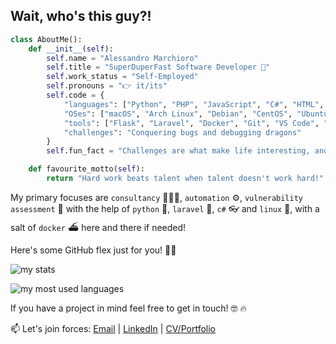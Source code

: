 ## Wait, who's this guy?!

```python
class AboutMe():
    def __init__(self):
        self.name = "Alessandro Marchioro"
        self.title = "SuperDuperFast Software Developer 🚀"
        self.work_status = "Self-Employed"
        self.pronouns = "👉 it/its"
        self.code = {
            "languages": ["Python", "PHP", "JavaScript", "C#", "HTML", "CSS/SCSS"],
            "OSes": ["macOS", "Arch Linux", "Debian", "CentOS", "Ubuntu"],
            "tools": ["Flask", "Laravel", "Docker", "Git", "VS Code", "MariaDB", "SQL Server"],
            "challenges": "Conquering bugs and debugging dragons"
        }
        self.fun_fact = "Challenges are what make life interesting, and overcoming them is what makes life meaningful."

    def favourite_motto(self):
        return "Hard work beats talent when talent doesn't work hard!"

```

My primary focuses are `consultancy` 👨🏽‍⚕️, `automation` ⚙️, `vulnerability assessment` 👀 with the help of `python` 🐍, `laravel` 🐘, `c#` 👓 and `linux` 🐧, with a salt of `docker` ⛴️ here and there if needed!

Here's some GitHub flex just for you! 💪🏻

![my stats](https://readme.ilbuonmarcio.dev/?username=ilbuonmarcio&theme=tokyonight&show=reviews,discussions_started,discussions_answered,prs_merged,prs_merged_percentage)

![my most used languages](https://readme.ilbuonmarcio.dev/top-langs/?username=ilbuonmarcio&theme=tokyonight&hide=shell,css,html&hide_progress=true)

If you have a project in mind feel free to get in touch! 🤓 🔥

📫 Let's join forces: [Email](mailto:alessandro@goldmark.solutions) | [LinkedIn](https://linkedin.com/in/alessandromarchioro) | [CV/Portfolio](https://cv.goldmark.solutions)
